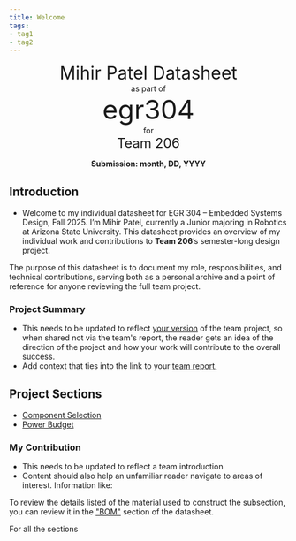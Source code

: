 ```yaml
---
title: Welcome
tags:
- tag1
- tag2
---
```

<center>
<font size= "6">Mihir Patel Datasheet</font><br>
as part of<br>
<font size= "8"> egr304 </font><br>
for<br>
<font size= "5"> Team 206 </font><br>

**Submission: month, DD, YYYY**
</center>

## Introduction

* Welcome to my individual datasheet for EGR 304 – Embedded Systems Design, Fall 2025. I’m Mihir Patel, currently a Junior majoring in Robotics at Arizona State University. This datasheet provides an overview of my individual work and contributions to **Team 206**’s semester-long design project.

The purpose of this datasheet is to document my role, responsibilities, and technical contributions, serving both as a personal archive and a point of reference for anyone reviewing the full team project. 

### Project Summary

* This needs to be updated to reflect <ins>your version</ins> of the team project, so when shared not via the team's report, the reader gets an idea of the direction of the project and how your work will contribute to the overall success.
* Add context that ties into the link to your [team report.](https://embedded-systems-design.github.io/EGR304TeamTemplate/)

## Project Sections
- [Component Selection](02-Component-Selection/Component-Selection.md)
- [Power Budget](05-Power-Budget/Power-Budget.md)

### My Contribution

* This needs to be updated to reflect a team introduction
* Content should also help an unfamiliar reader navigate to areas of interest. Information like:

To review the details listed of the material used to construct the subsection, you can review it in the ["BOM"](https://embedded-systems-design.github.io/EGR304DataSheetTemplate/03-BOM/BOM/) section of the datasheet.

For all the sections

